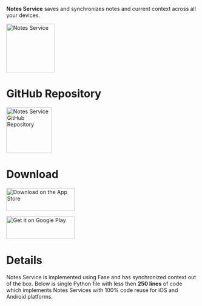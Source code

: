 **Notes Service** saves and synchronizes notes and current context across all your devices.

<img alt='Notes Service' src='../images/examples/notes_color_16_00.png' width='128' height='128'>

# GitHub Repository

<a href='https://github.com/igushev/notes_fase'><img alt='Notes Service GitHub Repository' src='../images/examples/GitHub-Mark-120px-plus.png' width='120' height='120'></a>

# Download

<a href='https://itunes.apple.com/us/app/notes-service/id1406678770?ls=1&mt=8'><img alt='Download on the App Store' src='../images/examples/Download_on_the_App_Store_Badge_US-UK_RGB_blk_092917.svg' width='180' height='60'></a>

<a href='https://play.google.com/store/apps/details?id=com.notes_service'><img alt='Get it on Google Play' src='../images/examples/google-play-badge.png' width='180' height='60'></a>

# Details

Notes Service is implemented using Fase and has synchronized context out of the box. Below is single Python file with
less then **250 lines** of code which implements Notes Services with 100% code reuse for iOS and Android platforms.
